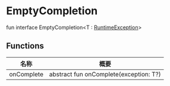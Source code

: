# EmptyCompletion

fun interface EmptyCompletion&lt;T : [RuntimeException](https://developer.android.com/reference/kotlin/java/lang/RuntimeException.html)&gt;

## Functions

| 名称       | 概要                                   |
| ---------- | -------------------------------------- |
| onComplete | abstract fun onComplete(exception: T?) |
